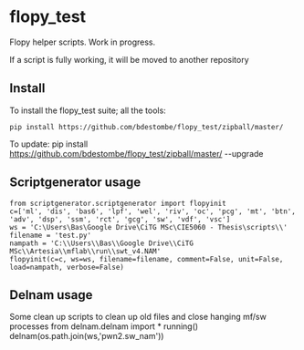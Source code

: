 # flopy_test
Flopy helper scripts. Work in progress.

If a script is fully working, it will be moved to another repository

## Install
To install the flopy_test suite; all the tools:

    pip install https://github.com/bdestombe/flopy_test/zipball/master/

To update:
    pip install https://github.com/bdestombe/flopy_test/zipball/master/ --upgrade

## Scriptgenerator usage
    from scriptgenerator.scriptgenerator import flopyinit
    c=['ml', 'dis', 'bas6', 'lpf', 'wel', 'riv', 'oc', 'pcg', 'mt', 'btn',  'adv', 'dsp', 'ssm', 'rct', 'gcg', 'sw', 'vdf', 'vsc']
    ws = 'C:\Users\Bas\Google Drive\CiTG MSc\CIE5060 - Thesis\scripts\\'
    filename = 'test.py'
    nampath = 'C:\\Users\\Bas\\Google Drive\\CiTG MSc\\Artesia\\mflab\\run\\swt_v4.NAM'
    flopyinit(c=c, ws=ws, filename=filename, comment=False, unit=False, load=nampath, verbose=False)

## Delnam usage
Some clean up scripts to clean up old files and close hanging mf/sw processes
    from delnam.delnam import *
    running()
    delnam(os.path.join(ws,'pwn2.sw_nam'))
